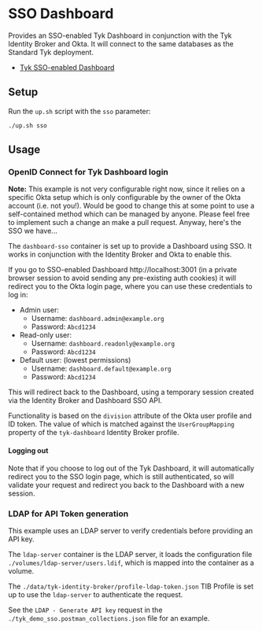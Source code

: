 # SSO Dashboard

Provides an SSO-enabled Tyk Dashboard in conjunction with the Tyk Identity Broker and Okta. It will connect to the same databases as the Standard Tyk deployment.

- [Tyk SSO-enabled Dashboard](http://localhost:3001)

## Setup

Run the `up.sh` script with the `sso` parameter:

```
./up.sh sso
```

## Usage

### OpenID Connect for Tyk Dashboard login

**Note:** This example is not very configurable right now, since it relies on a specific Okta setup which is only configurable by the owner of the Okta account (i.e. not you!). Would be good to change this at some point to use a self-contained method which can be managed by anyone. Please feel free to implement such a change an make a pull request. Anyway, here's the SSO we have...

The `dashboard-sso` container is set up to provide a Dashboard using SSO. It works in conjunction with the Identity Broker and Okta to enable this.

If you go to SSO-enabled Dashboard http://localhost:3001 (in a private browser session to avoid sending any pre-existing auth cookies) it will redirect you to the Okta login page, where you can use these credentials to log in:

  - Admin user:
    - Username: `dashboard.admin@example.org`
    - Password: `Abcd1234`
  - Read-only user:
    - Username: `dashboard.readonly@example.org`
    - Password: `Abcd1234`
  - Default user: (lowest permissions)
    - Username: `dashboard.default@example.org`
    - Password: `Abcd1234`

This will redirect back to the Dashboard, using a temporary session created via the Identity Broker and Dashboard SSO API.

Functionality is based on the `division` attribute of the Okta user profile and ID token. The value of which is matched against the `UserGroupMapping` property of the `tyk-dashboard` Identity Broker profile.

#### Logging out

Note that if you choose to log out of the Tyk Dashboard, it will automatically redirect you to the SSO login page, which is still authenticated, so will validate your request and redirect you back to the Dashboard with a new session.

### LDAP for API Token generation

This example uses an LDAP server to verify credentials before providing an API key.

The `ldap-server` container is the LDAP server, it loads the configuration file `./volumes/ldap-server/users.ldif`, which is mapped into the container as a volume.

The `./data/tyk-identity-broker/profile-ldap-token.json` TIB Profile is set up to use the `ldap-server` to authenticate the request.

See the `LDAP - Generate API key` request in the `./tyk_demo_sso.postman_collections.json` file for an example.
